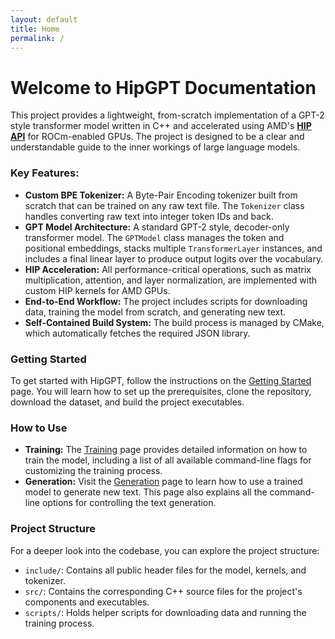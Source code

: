```yaml
---
layout: default
title: Home
permalink: /
---
```


# Welcome to HipGPT Documentation

This project provides a lightweight, from-scratch implementation of a GPT-2 style transformer model written in C++ and accelerated using AMD's **[HIP API](https://rocm.docs.amd.com/en/latest/understand/hip_api/hip_api.html)** for ROCm-enabled GPUs. The project is designed to be a clear and understandable guide to the inner workings of large language models.

### Key Features:

  * **Custom BPE Tokenizer:** A Byte-Pair Encoding tokenizer built from scratch that can be trained on any raw text file. The `Tokenizer` class handles converting raw text into integer token IDs and back.
  * **GPT Model Architecture:** A standard GPT-2 style, decoder-only transformer model. The `GPTModel` class manages the token and positional embeddings, stacks multiple `TransformerLayer` instances, and includes a final linear layer to produce output logits over the vocabulary.
  * **HIP Acceleration:** All performance-critical operations, such as matrix multiplication, attention, and layer normalization, are implemented with custom HIP kernels for AMD GPUs.
  * **End-to-End Workflow:** The project includes scripts for downloading data, training the model from scratch, and generating new text.
  * **Self-Contained Build System:** The build process is managed by CMake, which automatically fetches the required JSON library.

### Getting Started

To get started with HipGPT, follow the instructions on the [Getting Started](/getting-started/) page. You will learn how to set up the prerequisites, clone the repository, download the dataset, and build the project executables.

### How to Use

  * **Training:** The [Training](/training/) page provides detailed information on how to train the model, including a list of all available command-line flags for customizing the training process.
  * **Generation:** Visit the [Generation](/generation/) page to learn how to use a trained model to generate new text. This page also explains all the command-line options for controlling the text generation.

### Project Structure

For a deeper look into the codebase, you can explore the project structure:

  * `include/`: Contains all public header files for the model, kernels, and tokenizer.
  * `src/`: Contains the corresponding C++ source files for the project's components and executables.
  * `scripts/`: Holds helper scripts for downloading data and running the training process.